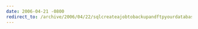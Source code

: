 ```yaml
---
date: 2006-04-21 -0800
redirect_to: /archive/2006/04/22/sqlcreateajobtobackupandftpyourdatabase.aspx/
---
```

